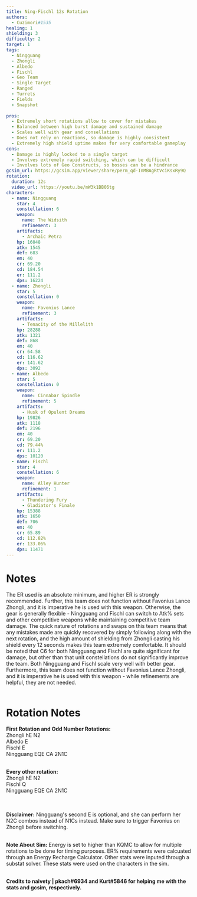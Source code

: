 ```yaml
---
title: Ning-Fischl 12s Rotation
authors:
  - Cuzimori#1535
healing: 1
shielding: 3
difficulty: 2
target: 1
tags:
  - Ningguang
  - Zhongli
  - Albedo
  - Fischl
  - Geo Team
  - Single Target
  - Ranged
  - Turrets
  - Fields
  - Snapshot
  
pros:
  - Extremely short rotations allow to cover for mistakes
  - Balanced between high burst damage and sustained damage
  - Scales well with gear and consellations
  - Does not rely on reactions, so damage is highly consistent
  - Extremely high shield uptime makes for very comfortable gameplay
cons:
  - Damage is highly locked to a single target
  - Involves extremely rapid switching, which can be difficult
  - Involves lots of Geo Constructs, so bosses can be a hindrance
gcsim_url: https://gcsim.app/viewer/share/perm_qd-InMBAgRtVciKsxRy9Q
rotation:
  duration: 12s
  video_url: https://youtu.be/mW3k1BB06tg
characters:
  - name: Ningguang
    star: 4
    constellation: 6
    weapon:
      name: The Widsith
      refinement: 3
    artifacts:
      - Archaic Petra
    hp: 16048
    atk: 1545
    def: 683
    em: 40
    cr: 69.20
    cd: 184.54
    er: 111.2
    dps: 16224
  - name: Zhongli
    star: 5
    constellation: 0
    weapon:
      name: Favonius Lance
      refinement: 3
    artifacts:
      - Tenacity of the Millelith
    hp: 28288
    atk: 1321
    def: 868
    em: 40
    cr: 64.58
    cd: 116.62
    er: 141.62
    dps: 3092
  - name: Albedo
    star: 5
    constellation: 0
    weapon:
      name: Cinnabar Spindle
      refinement: 5
    artifacts:
      - Husk of Opulent Dreams
    hp: 19826
    atk: 1118
    def: 2196
    em: 40
    cr: 69.20
    cd: 79.44%
    er: 111.2
    dps: 10120
  - name: Fischl
    star: 4
    constellation: 6
    weapon:
      name: Alley Hunter
      refinement: 1
    artifacts:
      - Thundering Fury
      - Gladiator's Finale
    hp: 15388
    atk: 1650
    def: 706
    em: 40
    cr: 65.89
    cd: 112.82%
    er: 133.06%
    dps: 11471
---
```


# **Notes**

The ER used is an absolute minimum, and higher ER is strongly recommended. Further, this team does not function without Favonius Lance Zhongli, and it is imperative he is used with this weapon. Otherwise, the gear is generally flexible - Ningguang and Fischl can switch to Atk% sets and other competitive weapons while maintaining competitive team damage. The quick nature of rotations and swaps on this team means that any mistakes made are quickly recovered by simply following along with the next rotation, and the high amount of shielding from Zhongli casting his shield every 12 seconds makes this team extremely comfortable. It should be noted that C6 for both Ningguang and Fischl are quite significant for damage, but other than that unit constellations do not significantly improve the team. Both Ningguang and Fischl scale very well with better gear. Furthermore, this team does not function without Favonius Lance Zhongli, and it is imperative he is used with this weapon - while refinements are helpful, they are not needed.
<br></br>
# **Rotation Notes**

**First Rotation and Odd Number Rotations:**  
Zhongli hE N2  
Albedo E  
Fischl E  
Ningguang EQE CA 2N1C
<br></br>

**Every other rotation:**  
Zhongli hE N2  
Fischl Q  
Ningguang EQE CA 2N1C  
<br></br>

**Disclaimer:** Ningguang's second E is optional, and she can perform her N2C combos instead of N1Cs instead. Make sure to trigger Favonius on Zhongli before switching.
<br></br>

**Note About Sim:** Energy is set to higher than KQMC to allow for multiple rotations to be done for timing purposes. ER% requirements were calcuated through an Energy Recharge Calculator. Other stats were inputed through a substat solver. These stats were used on the characters in the sim.
<br></br>

**Credits to naivety | pkach#6934 and Kurt#5846 for helping me with the stats and gcsim, respectively.**
